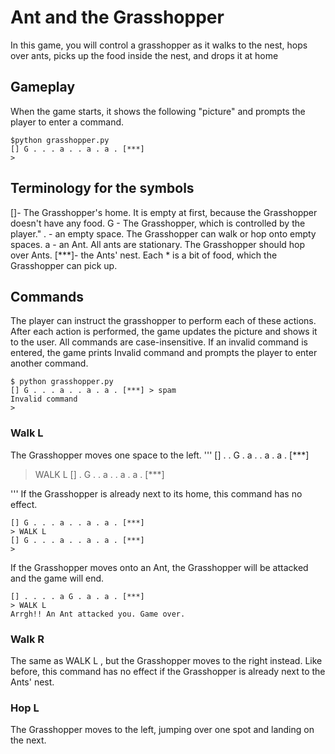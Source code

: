 # Ant and the Grasshopper
In this game, you will control a grasshopper as it walks to the nest, hops over ants, picks up the food inside the nest, and drops it at home
## Gameplay
When the game starts, it shows the following "picture" and prompts the player to enter a command.
```
$python grasshopper.py
[] G . . . a . . a . a . [***]
>
```
## Terminology for the symbols
[]- The Grasshopper's home. It is empty at first, because the Grasshopper doesn't have any food.
G - The Grasshopper, which is controlled by the player."
. - an empty space. The Grasshopper can walk or hop onto empty spaces.
a - an Ant. All ants are stationary. The Grasshopper should hop over Ants.
[***]- the Ants' nest. Each * is a bit of food, which the Grasshopper can pick up.

## Commands
The player can instruct the grasshopper to perform each of these actions. After each action is performed, the game updates the picture and shows it to the user.
All commands are case-insensitive. If an invalid command is entered, the game prints Invalid command and prompts the player to enter another command.
```
$ python grasshopper.py
[] G . . . a . . a . a . [***] > spam
Invalid command
>
```
### Walk L
The Grasshopper moves one space to the left.
'''
[] . . G . a . . a . a . [***] 
> WALK L
[] . G . . a . . a . a . [***] 
>
'''
If the Grasshopper is already next to its home, this command has no effect.
```
[] G . . . a . . a . a . [***] 
> WALK L
[] G . . . a . . a . a . [***] 
>
```
If the Grasshopper moves onto an Ant, the Grasshopper will be attacked and the game will end.
```
[] . . . . a G . a . a . [***]
> WALK L
Arrgh!! An Ant attacked you. Game over.
```
### Walk R
The same as WALK L , but the Grasshopper moves to the right instead. Like before, this command has no
effect if the Grasshopper is already next to the Ants' nest.
### Hop L
The Grasshopper moves to the left, jumping over one spot and landing on the next.
